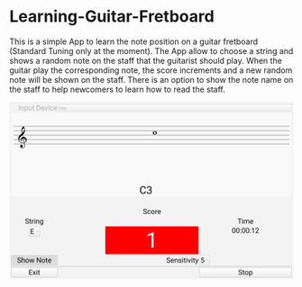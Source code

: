 # Learning-Guitar-Fretboard
This is a simple App to learn the note position on a guitar fretboard (Standard Tuning only at the moment).
The App allow to choose a string and shows a random note on the staff that the guitarist should play.
When the guitar play the corresponding note, the score increments and a new random note will be shown on the staff.
There is an option to show the note name on the staff to help newcomers to learn how to read the staff.

![Main Panel](/Screenshot.png)
